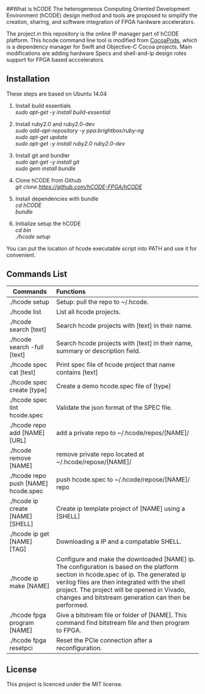 ##What is hCODE
The heterogeneous Computing Oriented Development Environment (hCODE) design method and tools are proposed to simplify the creation, sharing, and software integration of FPGA hardware accelerators.

The project in this repository is the online IP manager part of hCODE platform. This hcode command line tool is modified from [CocoaPods](https://cocoapods.org/), which is a dependency manager for Swift and Objective-C Cocoa projects. Main modifications are adding hardware Specs and shell-and-ip design roles support for FPGA based acccelerators.

## Installation
These steps are based on Ubuntu 14.04

1. Install build essentials  
*sudo apt-get -y install build-essential*

2. Install ruby2.0 and ruby2.0-dev  
*sudo add-apt-repository -y ppa:brightbox/ruby-ng*  
*sudo apt-get update*  
*sudo apt-get -y install ruby2.0 ruby2.0-dev*  

3. Install git and bundler  
*sudo apt-get -y install git*  
*sudo gem install bundle*  

4. Clone hCODE from Github  
*git clone https://github.com/hCODE-FPGA/hCODE*  

5. Install dependencies with bundle  
*cd hCODE*  
*bundle*  

6. Initialize setup the hCODE  
*cd bin*  
*./hcode setup*  

You can put the location of hcode executable script into PATH and use it for convenient.


## Commands List
| Commands                                   | Functions                                                                           |
| ------------------------------------------|:----------------------------------------------------------|
| ./hcode setup   							| Setup: pull the repo to ~/.hcode.													|
| ./hcode list    							| List all hcode projects.															|
| ./hcode search [text]						| Search hcode projects with [text] in their name.									|
| ./hcode search -full [text]				| Search hcode projects with [text] in their name, summary or description field.	|
| ./hcode spec cat [test]					| Print spec file of hcode project that name contains [text]						|
| ./hcode spec create [type] 				| Create a demo hcode.spec file of [type]											|
| ./hcode spec lint hcode.spec 				| Validate the json format of the SPEC file.										|
| ./hcode repo add [NAME] [URL]				| add a private repo to ~/.hcode/repos/[NAME]/										|
| ./hcode remove [NAME]						| remove private repo located at ~/.hcode/repose/[NAME]/							|
| ./hcode repo push [NAME] hcode.spec 		| push hcode.spec to ~/.hcode/repose/[NAME]/ repo 									|
| ./hcode ip create [NAME] [SHELL]			| Create ip template project of [NAME] using a [SHELL]								|
| ./hcode ip get [NAME] [TAG]				| Downloading a IP and a compatable SHELL.											|
| ./hcode ip make [NAME]					| Configure and make the downloaded [NAME] ip. The configuration is based on the platform section in hcode.spec of ip. The generated ip verilog files are then integrated with the shell project. The project will be opened in Vivado, changes and bitstream generation can then be performed.		|
| ./hcode fpga program [NAME]				| Give a bitstream file or folder of [NAME]. This command find bitstream file and then program to FPGA.						|
| ./hcode fpga resetpci						| Reset the PCIe connection after a reconfiguration.											|

## License
This project is licenced under the MIT license.
